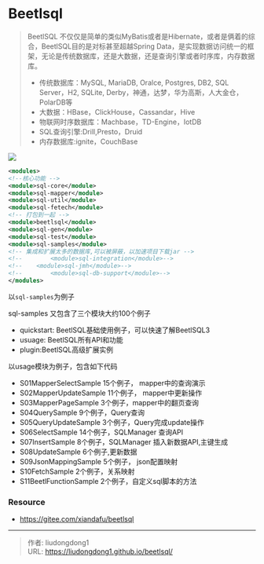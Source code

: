 # Beetlsql


> BeetlSQL 不仅仅是简单的类似MyBatis或者是Hibernate，或者是俩着的综合，BeetlSQL目的是对标甚至超越Spring Data，是实现数据访问统一的框架，无论是传统数据库，还是大数据，还是查询引擎或者时序库，内存数据库。
>
> - 传统数据库：MySQL, MariaDB, Oralce, Postgres, DB2, SQL Server，H2, SQLite, Derby，神通，达梦，华为高斯，人大金仓，PolarDB等
> - 大数据：HBase，ClickHouse，Cassandar，Hive
> - 物联网时序数据库：Machbase，TD-Engine，IotDB
> - SQL查询引擎:Drill,Presto，Druid
> - 内存数据库:ignite，CouchBase

![](https://gitee.com/github-25970295/blogpictureV2/raw/master/image-20210629112813645.png)

```xml
<modules>
<!--核心功能 -->
<module>sql-core</module>
<module>sql-mapper</module>
<module>sql-util</module>
<module>sql-fetech</module>
<!-- 打包到一起 -->
<module>beetlsql</module>
<module>sql-gen</module>
<module>sql-test</module>
<module>sql-samples</module>
<!-- 集成和扩展太多的数据库,可以被屏蔽，以加速项目下载jar -->
<!--		<module>sql-integration</module>-->
<!--    <module>sql-jmh</module>-->
<!--		<module>sql-db-support</module>-->
</modules>
```

以`sql-samples`为例子

sql-samples 又包含了三个模块大约100个例子

- quickstart: BeetlSQL基础使用例子，可以快速了解BeetlSQL3
- usuage: BeetlSQL所有API和功能
- plugin:BeetlSQL高级扩展实例

以usage模块为例子，包含如下代码

- S01MapperSelectSample 15个例子， mapper中的查询演示
- S02MapperUpdateSample 11个例子， mapper中更新操作
- S03MapperPageSample 3个例子，mapper中的翻页查询
- S04QuerySample 9个例子，Query查询
- S05QueryUpdateSample 3个例子，Query完成update操作
- S06SelectSample 14个例子，SQLManager 查询API
- S07InsertSample 8个例子，SQLManager 插入新数据API,主键生成
- S08UpdateSample 6个例子,更新数据
- S09JsonMappingSample 5个例子， json配置映射
- S10FetchSample 2个例子，关系映射
- S11BeetlFunctionSample 2个例子，自定义sql脚本的方法

### Resource

- https://gitee.com/xiandafu/beetlsql

---

> 作者: liudongdong1  
> URL: https://liudongdong1.github.io/beetlsql/  

